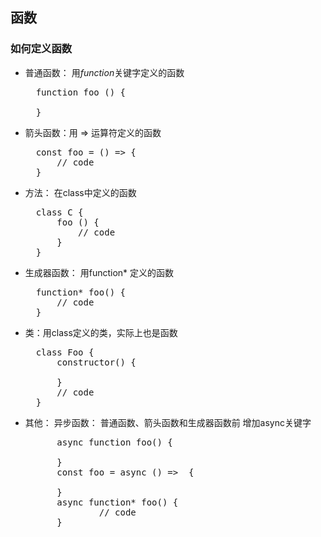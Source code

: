 ## 函数
### 如何定义函数
* 普通函数： 用*function*关键字定义的函数
  <pre>
    function foo () {

    }
  </pre>
* 箭头函数：用 => 运算符定义的函数
  <pre>
    const foo = () => {
        // code
    }
  </pre>
* 方法： 在class中定义的函数
  <pre>
    class C {
        foo () {
            // code
        }
    }
  </pre>
* 生成器函数： 用function* 定义的函数
  <pre>
    function* foo() {
        // code
    }
  </pre>
* 类：用class定义的类，实际上也是函数
   <pre>
    class Foo {
        constructor() {

        }
        // code
    }
  </pre>
* 其他： 异步函数： 普通函数、箭头函数和生成器函数前 增加async关键字
    <pre>
        async function foo() {

        }
        const foo = async () =>  {

        }
        async function* foo() {
                // code
        }
    </pre>